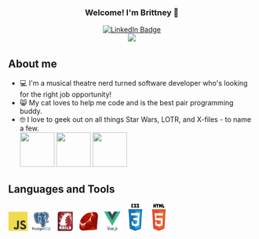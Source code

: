 <h3 align="center"> Welcome! I'm Brittney 👋 </h3>
  <div id="badges" align="center">
  <a href="https://www.linkedin.com/in/brittney-nusbaum/">
    <img src="https://img.shields.io/badge/LinkedIn-blue?style=for-the-badge&logo=linkedin&logoColor=white" alt="LinkedIn Badge"/>
  </a>
  </div>
<div id="header" align="center"> <img src="https://media.giphy.com/media/3ornk57KwDXf81rjWM/giphy.gif"></div>
  
## About me
  - 💻 I'm a musical theatre nerd turned software developer who's looking for the right job opportunity!
  - 😸 My cat loves to help me code and is the best pair programming buddy.
  - 🤓 I love to geek out on all things Star Wars, LOTR, and X-files - to name a few.
      <div> 
        <img src="https://media.giphy.com/media/Fr8WBzy8DWXawF9Ueb/giphy.gif" width="70" height="70"/>
        <img src="https://media.giphy.com/media/j0HjChGV0J44KrrlGv/giphy.gif" width="70" height="70"/>
      <img src="https://media.giphy.com/media/JNP5ki0CAETgotei8h/giphy.gif" width="70" height="70"/>
      </div>
  
## Languages and Tools
   <div>
     <img src="https://github.com/devicons/devicon/blob/master/icons/javascript/javascript-original.svg" title="JavaScript" alt="JavaScript" width="40" height="40"/>&nbsp;
     <img src="https://raw.githubusercontent.com/devicons/devicon/master/icons/postgresql/postgresql-original-wordmark.svg" title="JavaScript" alt="JavaScript" width="40" height="40"/>&nbsp;
     <img src="https://raw.githubusercontent.com/devicons/devicon/master/icons/rails/rails-original-wordmark.svg" title="JavaScript" alt="JavaScript" width="40" height="40"/>&nbsp;
     <img src="https://raw.githubusercontent.com/devicons/devicon/master/icons/ruby/ruby-original.svg" title="JavaScript" alt="JavaScript" width="40" height="40"/>&nbsp;
     <img src="https://raw.githubusercontent.com/devicons/devicon/master/icons/vuejs/vuejs-original-wordmark.svg" title="JavaScript" alt="JavaScript" width="40" height="40"/>&nbsp;
     <img src="https://raw.githubusercontent.com/devicons/devicon/master/icons/css3/css3-original-wordmark.svg" title="JavaScript" alt="JavaScript" width="40" height="56"/>&nbsp;
     <img src="https://raw.githubusercontent.com/devicons/devicon/master/icons/html5/html5-original-wordmark.svg" title="JavaScript" alt="JavaScript" width="40" height="56"/>&nbsp;
  </div>
